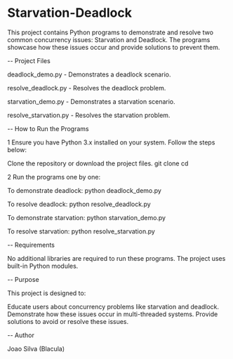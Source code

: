 # Starvation-Deadlock
  This project contains Python programs to demonstrate and resolve two common concurrency issues: Starvation and Deadlock. The programs showcase how these issues occur and provide solutions to prevent them.

--
Project Files

  deadlock_demo.py - Demonstrates a deadlock scenario.
  
  resolve_deadlock.py - Resolves the deadlock problem.
  
  starvation_demo.py - Demonstrates a starvation scenario.
  
  resolve_starvation.py - Resolves the starvation problem.

--
How to Run the Programs

1 Ensure you have Python 3.x installed on your system. Follow the steps below:
  
  Clone the repository or download the project files.
  git clone <your-github-repository-link>
  cd <your-repository-folder>
  
2 Run the programs one by one:

  To demonstrate deadlock:
  python deadlock_demo.py
  
  To resolve deadlock:
  python resolve_deadlock.py
  
  To demonstrate starvation:
  python starvation_demo.py
  
  To resolve starvation:
  python resolve_starvation.py

--
Requirements

No additional libraries are required to run these programs. The project uses built-in Python modules.

--
Purpose

  This project is designed to:
  
  Educate users about concurrency problems like starvation and deadlock.
  Demonstrate how these issues occur in multi-threaded systems.
  Provide solutions to avoid or resolve these issues.

--
Author

Joao Silva (Blacula)
